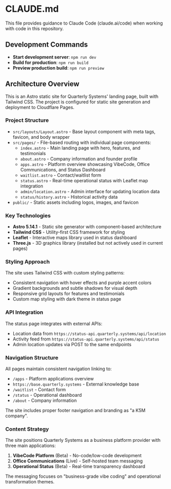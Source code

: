 # CLAUDE.md

This file provides guidance to Claude Code (claude.ai/code) when working with code in this repository.

## Development Commands

- **Start development server**: `npm run dev`
- **Build for production**: `npm run build`
- **Preview production build**: `npm run preview`

## Architecture Overview

This is an Astro static site for Quarterly Systems' landing page, built with Tailwind CSS. The project is configured for static site generation and deployment to Cloudflare Pages.

### Project Structure

- `src/layouts/Layout.astro` - Base layout component with meta tags, favicon, and body wrapper
- `src/pages/` - File-based routing with individual page components:
  - `index.astro` - Main landing page with hero, features, and testimonials
  - `about.astro` - Company information and founder profile
  - `apps.astro` - Platform overview showcasing VibeCode, Office Communications, and Status Dashboard
  - `waitlist.astro` - Contact/waitlist form
  - `status.astro` - Real-time operational status with Leaflet map integration
  - `admin/location.astro` - Admin interface for updating location data
  - `status/history.astro` - Historical activity data
- `public/` - Static assets including logos, images, and favicon

### Key Technologies

- **Astro 5.14.1** - Static site generator with component-based architecture
- **Tailwind CSS** - Utility-first CSS framework for styling
- **Leaflet** - Interactive maps library used in status dashboard
- **Three.js** - 3D graphics library (installed but not actively used in current pages)

### Styling Approach

The site uses Tailwind CSS with custom styling patterns:
- Consistent navigation with hover effects and purple accent colors
- Gradient backgrounds and subtle shadows for visual depth
- Responsive grid layouts for features and testimonials
- Custom map styling with dark theme in status page

### API Integration

The status page integrates with external APIs:
- Location data from `https://status-api.quarterly.systems/api/location`
- Activity feed from `https://status-api.quarterly.systems/api/status`
- Admin location updates via POST to the same endpoints

### Navigation Structure

All pages maintain consistent navigation linking to:
- `/apps` - Platform applications overview
- `https://base.quarterly.systems` - External knowledge base
- `/waitlist` - Contact form
- `/status` - Operational dashboard
- `/about` - Company information

The site includes proper footer navigation and branding as "a K5M company".

### Content Strategy

The site positions Quarterly Systems as a business platform provider with three main applications:
1. **VibeCode Platform** (Beta) - No-code/low-code development
2. **Office Communications** (Live) - Self-hosted team messaging
3. **Operational Status** (Beta) - Real-time transparency dashboard

The messaging focuses on "business-grade vibe coding" and operational transformation themes.